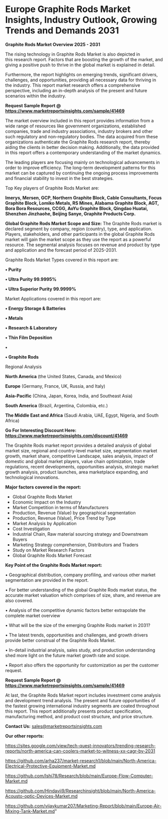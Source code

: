 # Europe Graphite Rods Market Insights, Industry Outlook, Growing Trends and Demands 2031

<Strong> Graphite Rods Market Overview 2025 - 2031</strong>

The rising technology in Graphite Rods Market is also depicted in this research report. Factors that are boosting the growth of the market, and giving a positive push to thrive in the global market is explained in detail.

Furthermore, the report highlights on emerging trends, significant drivers, challenges, and opportunities, providing all necessary data for thriving in the industry. This report market research offers a comprehensive perspective, including an in-depth analysis of the present and future scenarios within the industry.

<strong>Request Sample Report @ <a href=https://www.marketreportsinsights.com/sample/41469>https://www.marketreportsinsights.com/sample/41469</a></strong>

The market overview included in this report provides information from a wide range of resources like government organizations, established companies, trade and industry associations, industry brokers and other such regulatory and non-regulatory bodies. The data acquired from these organizations authenticate the Graphite Rods research report, thereby aiding the clients in better decision making. Additionally, the data provided in this report offers a contemporary understanding of the market dynamics.

The leading players are focusing mainly on technological advancements in order to improve efficiency. The long-term development patterns for this market can be captured by continuing the ongoing process improvements and financial stability to invest in the best strategies.

Top Key players of Graphite Rods Market are:

<strong>Imerys, Mersen, GCP, Northern Graphite Block, Cable Consultants, Focus Graphite Block, Lomiko Metals, RS Mines, Alabama Graphite Block, AGT, Bora Bora Resources, CCGG, AoYu Graphite Block, Qingdao Huatai, Shenzhen Jinzhaohe, Beijing Sanye, Graphite Products Corp.</strong>

<strong><b>Global Graphite Rods Market Scope and Size:</b></strong>
The Graphite Rods market is declared segment by company, region (country), type, and application. Players, stakeholders, and other participants in the global Graphite Rods market will gain the market scope as they use the report as a powerful resource. The segmental analysis focuses on revenue and product by type and application and the forecast period of 2025-2031.

Graphite Rods Market Types covered in this report are:

<strong>•  Purity

•  Ultra Purity 99.9995%

•  Ultra Superior Purity 99.9999%</strong>

Market Applications covered in this report are:

<strong>•  Energy Storage & Batteries

•  Metals

•  Research & Laboratory

•  Thin Film Deposition

•  

•  Graphite Rods</strong> 

Regional Analysis

<strong>North America</strong> (the United States, Canada, and Mexico)

<strong>Europe</strong> (Germany, France, UK, Russia, and Italy)

<strong>Asia-Pacific</strong> (China, Japan, Korea, India, and Southeast Asia)

<strong>South America</strong> (Brazil, Argentina, Colombia, etc.)

<strong>The Middle East and Africa</strong> (Saudi Arabia, UAE, Egypt, Nigeria, and South Africa)

<strong>Go For Interesting Discount Here: <a href=https://www.marketreportsinsights.com/discount/41469>https://www.marketreportsinsights.com/discount/41469</a></strong>

The Graphite Rods market report provides a detailed analysis of global market size, regional and country-level market size, segmentation market growth, market share, competitive Landscape, sales analysis, impact of domestic and global market players, value chain optimization, trade regulations, recent developments, opportunities analysis, strategic market growth analysis, product launches, area marketplace expanding, and technological innovations.

<strong><b>Major factors covered in the report:</b></strong>
<ul>
  <li>Global Graphite Rods Market </li>
  <li>Economic Impact on the Industry</li>
  <li>Market Competition in terms of Manufacturers</li>
  <li>Production, Revenue (Value) by geographical segmentation</li>
  <li>Production, Revenue (Value), Price Trend by Type</li>
  <li>Market Analysis by Application</li>
  <li>Cost Investigation</li>
  <li>Industrial Chain, Raw material sourcing strategy and Downstream Buyers</li>
  <li>Marketing Strategy comprehension, Distributors and Traders</li>
  <li>Study on Market Research Factors</li>
  <li>Global Graphite Rods Market Forecast</li>
</ul>

<strong><b>Key Point of the Graphite Rods Market report:</b></strong>

• Geographical distribution, company profiling, and various other market segmentation are provided in the report.

• For better understanding of the global Graphite Rods market status, the accurate market valuation which comprises of size, share, and revenue are also covered.

• Analysis of the competitive dynamic factors better extrapolate the complete market overview

• What will be the size of the emerging Graphite Rods market in 2031?

• The latest trends, opportunities and challenges, and growth drivers provide better construal of the Graphite Rods Market.

• In-detail industrial analysis, sales study, and production understanding shed more light on the future market growth rate and scope.

• Report also offers the opportunity for customization as per the customer request.

<strong>Request Sample Report @ <a href=https://www.marketreportsinsights.com/sample/41469>https://www.marketreportsinsights.com/sample/41469</a></strong>

At last, the Graphite Rods Market report includes investment come analysis and development trend analysis. The present and future opportunities of the fastest growing international industry segments are coated throughout this report. This report additionally presents product specification, manufacturing method, and product cost structure, and price structure.

<strong>Contact Us:</strong>
sales@marketreportsinsights.com

<strong>Our other reports:</strong>

<a href=https://sites.google.com/view/tech-quest-innovators/trending-research-reports/north-america-can-coolers-market-to-witness-xx-cagr-by-2031>https://sites.google.com/view/tech-quest-innovators/trending-research-reports/north-america-can-coolers-market-to-witness-xx-cagr-by-2031</a>

<a href=https://github.com/arha237/market-research1/blob/main/North-America-Electrical-Protective-Equipment-Market.md>https://github.com/arha237/market-research1/blob/main/North-America-Electrical-Protective-Equipment-Market.md</a>

<a href=https://github.com/Ishi78/Research/blob/main/Europe-Flow-Computer-Market.md>https://github.com/Ishi78/Research/blob/main/Europe-Flow-Computer-Market.md</a>

<a href=https://github.com/Hindavii9/Researchinsight/blob/main/North-America-Acousto-optic-Devices-Market.md>https://github.com/Hindavii9/Researchinsight/blob/main/North-America-Acousto-optic-Devices-Market.md</a>

<a href=https://github.com/vijaykumar207/Marketing-Report/blob/main/Europe-Air-Mixing-Tank-Market.md>https://github.com/vijaykumar207/Marketing-Report/blob/main/Europe-Air-Mixing-Tank-Market.md</a>"

